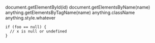 document.getElementById(id)
document.getElementsByName(name)
anything.getElementsByTagName(name)
anything.className
anything.style.whatever


    if (foo == null) {
      // x is null or undefined
    }
